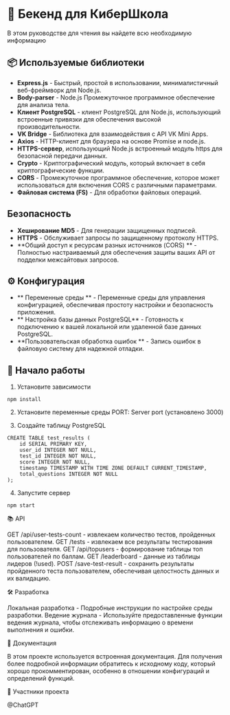 # 🚀 Бекенд для КиберШкола

В этом руководстве для чтения вы найдете всю необходимую информацию

## 📦 Используемые библиотеки

- **Express.js** - Быстрый, простой в использовании, минималистичный веб-фреймворк для Node.js.
- **Body-parser** - Node.js Промежуточное программное обеспечение для анализа тела.
- **Клиент PostgreSQL** - клиент PostgreSQL для Node.js, использующий встроенные привязки для обеспечения высокой производительности.
- **VK Bridge** - Библиотека для взаимодействия с API VK Mini Apps.
- **Axios** - HTTP-клиент для браузера на основе Promise и node.js.
- **HTTPS-сервер**, использующий Node.js встроенный модуль https для безопасной передачи данных.
- **Crypto** - Криптографический модуль, который включает в себя криптографические функции.
- **CORS** - Промежуточное программное обеспечение, которое может использоваться для включения CORS с различными параметрами.
- **Файловая система (FS)** - Для обработки файловых операций.

## Безопасность

- **Хеширование MD5** - Для генерации защищенных подписей.
- **HTTPS** - Обслуживает запросы по защищенному протоколу HTTPS.
- **Общий доступ к ресурсам разных источников (CORS) ** - Полностью настраиваемый для обеспечения защиты ваших API от подделки межсайтовых запросов.

## ⚙️ Конфигурация

- ** Переменные среды ** - Переменные среды для управления конфигурацией, обеспечивая простоту настройки и безопасность приложения.
- ** Настройка базы данных PostgreSQL** - Готовность к подключению к вашей локальной или удаленной базе данных PostgreSQL.
- **Пользовательская обработка ошибок ** - Запись ошибок в файловую систему для надежной отладки.

## 🚀 Начало работы


1. Установите зависимости
```
npm install
```

2. Установите переменные среды
PORT: Server port (установлено 3000)

3. Создайте таблицу PostgreSQL
```
CREATE TABLE test_results (
    id SERIAL PRIMARY KEY,
    user_id INTEGER NOT NULL,
    test_id INTEGER NOT NULL,
    score INTEGER NOT NULL,
    timestamp TIMESTAMP WITH TIME ZONE DEFAULT CURRENT_TIMESTAMP,
    total_questions INTEGER NOT NULL
);
```
4. Запустите сервер
```
npm start
```

📚 API

GET /api/user-tests-count - извлекаем количество тестов, пройденных пользователем.
GET /tests - извлекаем все результаты тестирования для пользователя.
GET /api/topusers - формирование таблицы топ пользователей по баллам.
GET /leaderboard - данные из таблицы лидеров (!used).
POST /save-test-result - сохранить результаты пройденного теста пользователем, обеспечивая целостность данных и их валидацию.


🛠️ Разработка

Локальная разработка - Подробные инструкции по настройке среды разработки.
Ведение журнала - Используйте предоставленные функции ведения журнала, чтобы отслеживать информацию о времени выполнения и ошибки.


📖 Документация

В этом проекте используется встроенная документация. Для получения более подробной информации обратитесь к исходному коду, который хорошо прокомментирован, особенно в отношении конфигураций и определений функций.


🤖 Участники проекта

@ChatGPT

